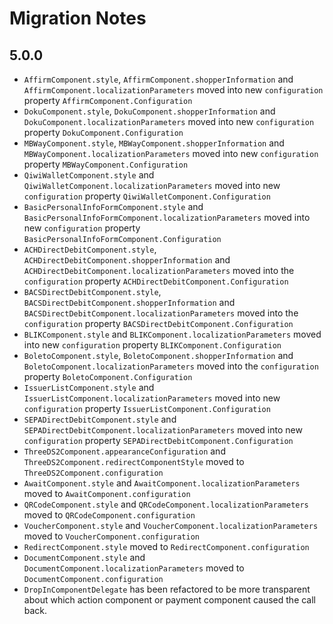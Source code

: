 #  Migration Notes

## 5.0.0

- `AffirmComponent.style`, `AffirmComponent.shopperInformation` and `AffirmComponent.localizationParameters` moved into new `configuration` property `AffirmComponent.Configuration`
- `DokuComponent.style`, `DokuComponent.shopperInformation` and `DokuComponent.localizationParameters` moved into new `configuration` property `DokuComponent.Configuration`
- `MBWayComponent.style`, `MBWayComponent.shopperInformation` and `MBWayComponent.localizationParameters` moved into new `configuration` property `MBWayComponent.Configuration`
- `QiwiWalletComponent.style` and `QiwiWalletComponent.localizationParameters` moved into new `configuration` property `QiwiWalletComponent.Configuration`
- `BasicPersonalInfoFormComponent.style` and `BasicPersonalInfoFormComponent.localizationParameters` moved into new `configuration` property `BasicPersonalInfoFormComponent.Configuration`
- `ACHDirectDebitComponent.style`, `ACHDirectDebitComponent.shopperInformation` and `ACHDirectDebitComponent.localizationParameters` moved into the `configuration` property `ACHDirectDebitComponent.Configuration`
- `BACSDirectDebitComponent.style`, `BACSDirectDebitComponent.shopperInformation` and `BACSDirectDebitComponent.localizationParameters` moved into the `configuration` property `BACSDirectDebitComponent.Configuration`
- `BLIKComponent.style` and `BLIKComponent.localizationParameters` moved into new `configuration` property `BLIKComponent.Configuration`
- `BoletoComponent.style`, `BoletoComponent.shopperInformation` and `BoletoComponent.localizationParameters` moved into the `configuration` property `BoletoComponent.Configuration`
- `IssuerListComponent.style` and `IssuerListComponent.localizationParameters` moved into new `configuration` property `IssuerListComponent.Configuration`
- `SEPADirectDebitComponent.style` and `SEPADirectDebitComponent.localizationParameters` moved into new `configuration` property `SEPADirectDebitComponent.Configuration`
- `ThreeDS2Component.appearanceConfiguration` and `ThreeDS2Component.redirectComponentStyle` moved to `ThreeDS2Component.configuration`
- `AwaitComponent.style` and `AwaitComponent.localizationParameters` moved to `AwaitComponent.configuration`
- `QRCodeComponent.style` and `QRCodeComponent.localizationParameters` moved to `QRCodeComponent.configuration`
- `VoucherComponent.style` and `VoucherComponent.localizationParameters` moved to `VoucherComponent.configuration`
- `RedirectComponent.style` moved to `RedirectComponent.configuration`
- `DocumentComponent.style` and `DocumentComponent.localizationParameters` moved to `DocumentComponent.configuration`
- `DropInComponentDelegate` has been refactored to be more transparent about which action component or payment component caused the call back.
